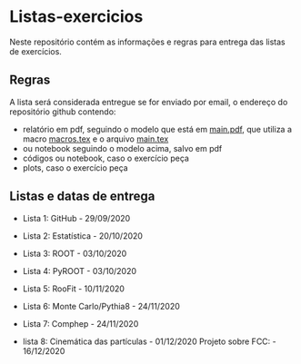 # Listas-exercicios

Neste repositório contém as informações e regras para entrega das listas de exercícios.

## Regras

A lista será considerada entregue se for enviado por email, o endereço do repositório github contendo:

* relatório em pdf, seguindo o modelo que está em [main.pdf](https://github.com/Analise-Dados-FAE/Listas-exercicios/blob/main/main.pdf), que utiliza a macro [macros.tex](https://github.com/Analise-Dados-FAE/Listas-exercicios/blob/main/macros.tex) e o arquivo [main.tex](https://github.com/Analise-Dados-FAE/Listas-exercicios/blob/main/main.tex)
* ou notebook seguindo o modelo acima, salvo em pdf
* códigos ou notebook, caso o exercício peça
* plots, caso o exercício peça

## Listas e datas de entrega

 * Lista 1: GitHub - 29/09/2020
 
 * Lista 2: Estatística - 20/10/2020
 
 * Lista 3: ROOT - 03/10/2020
 
 * Lista 4: PyROOT - 03/10/2020
 
 * Lista 5: RooFit - 10/11/2020
 
 * Lista 6: Monte Carlo/Pythia8 - 24/11/2020
 
 * Lista 7: Comphep - 24/11/2020
 
 * lista 8: Cinemática das partículas - 01/12/2020
            Projeto sobre FCC: - 16/12/2020
 

 

